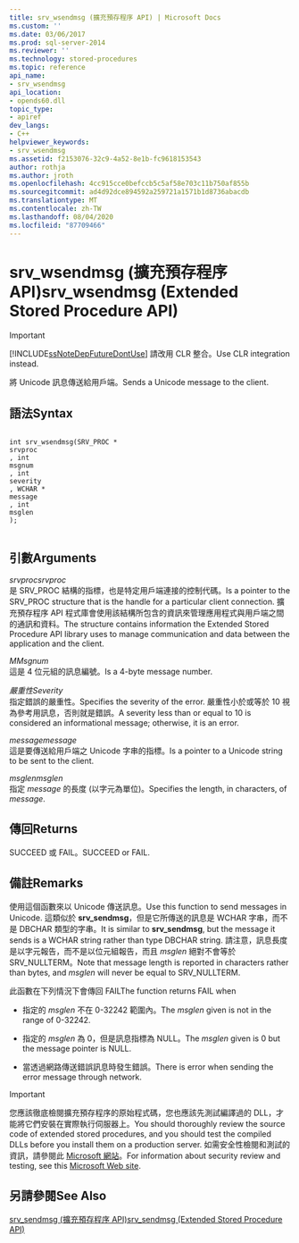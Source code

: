 ```yaml
---
title: srv_wsendmsg (擴充預存程序 API) | Microsoft Docs
ms.custom: ''
ms.date: 03/06/2017
ms.prod: sql-server-2014
ms.reviewer: ''
ms.technology: stored-procedures
ms.topic: reference
api_name:
- srv_wsendmsg
api_location:
- opends60.dll
topic_type:
- apiref
dev_langs:
- C++
helpviewer_keywords:
- srv_wsendmsg
ms.assetid: f2153076-32c9-4a52-8e1b-fc9618153543
author: rothja
ms.author: jroth
ms.openlocfilehash: 4cc915cce0befccb5c5af58e703c11b750af855b
ms.sourcegitcommit: ad4d92dce894592a259721a1571b1d8736abacdb
ms.translationtype: MT
ms.contentlocale: zh-TW
ms.lasthandoff: 08/04/2020
ms.locfileid: "87709466"
---
```

# <a name="srv_wsendmsg-extended-stored-procedure-api"></a><span data-ttu-id="5590d-102">srv_wsendmsg (擴充預存程序 API)</span><span class="sxs-lookup"><span data-stu-id="5590d-102">srv_wsendmsg (Extended Stored Procedure API)</span></span>
    
> [!IMPORTANT]  
>  [!INCLUDE[ssNoteDepFutureDontUse](../../includes/ssnotedepfuturedontuse-md.md)] <span data-ttu-id="5590d-103">請改用 CLR 整合。</span><span class="sxs-lookup"><span data-stu-id="5590d-103">Use CLR integration instead.</span></span>  
  
 <span data-ttu-id="5590d-104">將 Unicode 訊息傳送給用戶端。</span><span class="sxs-lookup"><span data-stu-id="5590d-104">Sends a Unicode message to the client.</span></span>  
  
## <a name="syntax"></a><span data-ttu-id="5590d-105">語法</span><span class="sxs-lookup"><span data-stu-id="5590d-105">Syntax</span></span>  
  
```  
  
int srv_wsendmsg(SRV_PROC *   
srvproc  
, int   
msgnum  
, int   
severity  
, WCHAR *   
message  
, int   
msglen  
);  
  
```  
  
## <a name="arguments"></a><span data-ttu-id="5590d-106">引數</span><span class="sxs-lookup"><span data-stu-id="5590d-106">Arguments</span></span>  
 <span data-ttu-id="5590d-107">*srvproc*</span><span class="sxs-lookup"><span data-stu-id="5590d-107">*srvproc*</span></span>  
 <span data-ttu-id="5590d-108">是 SRV_PROC 結構的指標，也是特定用戶端連接的控制代碼。</span><span class="sxs-lookup"><span data-stu-id="5590d-108">Is a pointer to the SRV_PROC structure that is the handle for a particular client connection.</span></span> <span data-ttu-id="5590d-109">擴充預存程序 API 程式庫會使用該結構所包含的資訊來管理應用程式與用戶端之間的通訊和資料。</span><span class="sxs-lookup"><span data-stu-id="5590d-109">The structure contains information the Extended Stored Procedure API library uses to manage communication and data between the application and the client.</span></span>  
  
 <span data-ttu-id="5590d-110">*M*</span><span class="sxs-lookup"><span data-stu-id="5590d-110">*Msgnum*</span></span>  
 <span data-ttu-id="5590d-111">這是 4 位元組的訊息編號。</span><span class="sxs-lookup"><span data-stu-id="5590d-111">Is a 4-byte message number.</span></span>  
  
 <span data-ttu-id="5590d-112">*嚴重性*</span><span class="sxs-lookup"><span data-stu-id="5590d-112">*Severity*</span></span>  
 <span data-ttu-id="5590d-113">指定錯誤的嚴重性。</span><span class="sxs-lookup"><span data-stu-id="5590d-113">Specifies the severity of the error.</span></span> <span data-ttu-id="5590d-114">嚴重性小於或等於 10 視為參考用訊息，否則就是錯誤。</span><span class="sxs-lookup"><span data-stu-id="5590d-114">A severity less than or equal to 10 is considered an informational message; otherwise, it is an error.</span></span>  
  
 <span data-ttu-id="5590d-115">*message*</span><span class="sxs-lookup"><span data-stu-id="5590d-115">*message*</span></span>  
 <span data-ttu-id="5590d-116">這是要傳送給用戶端之 Unicode 字串的指標。</span><span class="sxs-lookup"><span data-stu-id="5590d-116">Is a pointer to a Unicode string to be sent to the client.</span></span>  
  
 <span data-ttu-id="5590d-117">*msglen*</span><span class="sxs-lookup"><span data-stu-id="5590d-117">*msglen*</span></span>  
 <span data-ttu-id="5590d-118">指定 *message* 的長度 (以字元為單位)。</span><span class="sxs-lookup"><span data-stu-id="5590d-118">Specifies the length, in characters, of *message*.</span></span>  
  
## <a name="returns"></a><span data-ttu-id="5590d-119">傳回</span><span class="sxs-lookup"><span data-stu-id="5590d-119">Returns</span></span>  
 <span data-ttu-id="5590d-120">SUCCEED 或 FAIL。</span><span class="sxs-lookup"><span data-stu-id="5590d-120">SUCCEED or FAIL.</span></span>  
  
## <a name="remarks"></a><span data-ttu-id="5590d-121">備註</span><span class="sxs-lookup"><span data-stu-id="5590d-121">Remarks</span></span>  
 <span data-ttu-id="5590d-122">使用這個函數來以 Unicode 傳送訊息。</span><span class="sxs-lookup"><span data-stu-id="5590d-122">Use this function to send messages in Unicode.</span></span> <span data-ttu-id="5590d-123">這類似於 **srv_sendmsg**，但是它所傳送的訊息是 WCHAR 字串，而不是 DBCHAR 類型的字串。</span><span class="sxs-lookup"><span data-stu-id="5590d-123">It is similar to **srv_sendmsg**, but the message it sends is a WCHAR string rather than type DBCHAR string.</span></span> <span data-ttu-id="5590d-124">請注意，訊息長度是以字元報告，而不是以位元組報告，而且 *msglen* 絕對不會等於 SRV_NULLTERM。</span><span class="sxs-lookup"><span data-stu-id="5590d-124">Note that message length is reported in characters rather than bytes, and *msglen* will never be equal to SRV_NULLTERM.</span></span>  
  
 <span data-ttu-id="5590d-125">此函數在下列情況下會傳回 FAIL</span><span class="sxs-lookup"><span data-stu-id="5590d-125">The function returns FAIL when</span></span>  
  
-   <span data-ttu-id="5590d-126">指定的 *msglen* 不在 0-32242 範圍內。</span><span class="sxs-lookup"><span data-stu-id="5590d-126">The *msglen* given is not in the range of 0-32242.</span></span>  
  
-   <span data-ttu-id="5590d-127">指定的 *msglen* 為 0，但是訊息指標為 NULL。</span><span class="sxs-lookup"><span data-stu-id="5590d-127">The *msglen* given is 0 but the message pointer is NULL.</span></span>  
  
-   <span data-ttu-id="5590d-128">當透過網路傳送錯誤訊息時發生錯誤。</span><span class="sxs-lookup"><span data-stu-id="5590d-128">There is error when sending the error message through network.</span></span>  
  
> [!IMPORTANT]  
>  <span data-ttu-id="5590d-129">您應該徹底檢閱擴充預存程序的原始程式碼，您也應該先測試編譯過的 DLL，才能將它們安裝在實際執行伺服器上。</span><span class="sxs-lookup"><span data-stu-id="5590d-129">You should thoroughly review the source code of extended stored procedures, and you should test the compiled DLLs before you install them on a production server.</span></span> <span data-ttu-id="5590d-130">如需安全性檢閱和測試的資訊，請參閱此 [Microsoft 網站](https://go.microsoft.com/fwlink/?LinkID=54761&amp;clcid=0x409https://msdn.microsoft.com/security/)。</span><span class="sxs-lookup"><span data-stu-id="5590d-130">For information about security review and testing, see this [Microsoft Web site](https://go.microsoft.com/fwlink/?LinkID=54761&amp;clcid=0x409https://msdn.microsoft.com/security/).</span></span>  
  
## <a name="see-also"></a><span data-ttu-id="5590d-131">另請參閱</span><span class="sxs-lookup"><span data-stu-id="5590d-131">See Also</span></span>  
 [<span data-ttu-id="5590d-132">srv_sendmsg &#40;擴充預存程序 API&#41;</span><span class="sxs-lookup"><span data-stu-id="5590d-132">srv_sendmsg &#40;Extended Stored Procedure API&#41;</span></span>](srv-sendmsg-extended-stored-procedure-api.md)  
  
  
